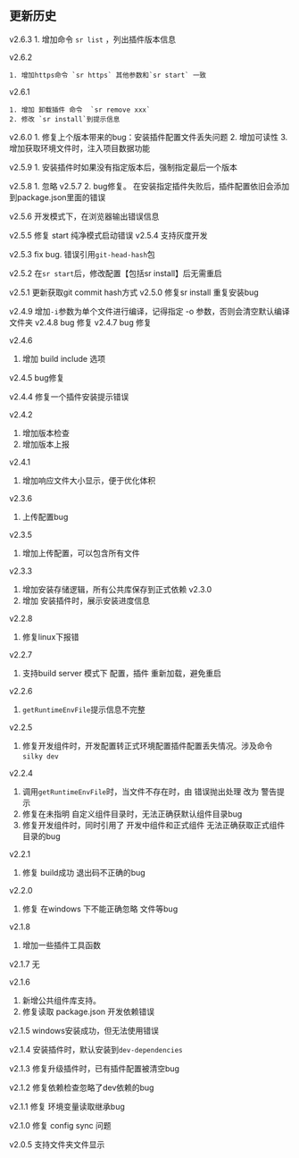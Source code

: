 ## 更新历史
v2.6.3
    1. 增加命令 `sr list` ，列出插件版本信息
    
v2.6.2

    1. 增加https命令 `sr https` 其他参数和`sr start` 一致

v2.6.1

    1. 增加 卸载插件 命令  `sr remove xxx`
    2. 修改 `sr install`到提示信息

v2.6.0
    1. 修复上个版本带来的bug：安装插件配置文件丢失问题
    2. 增加可读性
    3. 增加获取环境文件时，注入项目数据功能

v2.5.9
    1. 安装插件时如果没有指定版本后，强制指定最后一个版本

v2.5.8
    1. 忽略 v2.5.7
    2. bug修复。 在安装指定插件失败后，插件配置依旧会添加到package.json里面的错误

v2.5.6
   开发模式下，在浏览器输出错误信息

v2.5.5
   修复 start 纯净模式启动错误
v2.5.4
  支持灰度开发
  
v2.5.3 
  fix bug. 错误引用`git-head-hash`包
  
v2.5.2
  在`sr start`后，修改配置【包括sr install】后无需重启

v2.5.1
    更新获取git commit  hash方式
v2.5.0
    修复sr install 重复安装bug 

v2.4.9
  增加`-i`参数为单个文件进行编译，记得指定 -o 参数，否则会清空默认编译文件夹
v2.4.8
  bug 修复
v2.4.7
  bug 修复

v2.4.6
  1. 增加 build include 选项

v2.4.5
  bug修复

v2.4.4
  修复一个插件安装提示错误

v2.4.2
  1. 增加版本检查
  2. 增加版本上报

v2.4.1
  1. 增加响应文件大小显示，便于优化体积

v2.3.6
  1. 上传配置bug

v2.3.5
  1. 增加上传配置，可以包含所有文件

v2.3.3
  1. 增加安装存储逻辑，所有公共库保存到正式依赖
v2.3.0
  1. 增加 安装插件时，展示安装进度信息

v2.2.8
  1. 修复linux下报错

v2.2.7
  1. 支持build server 模式下 配置，插件 重新加载，避免重启

v2.2.6
  1. `getRuntimeEnvFile`提示信息不完整

v2.2.5
  1. 修复开发组件时，开发配置转正式环境配置插件配置丢失情况。涉及命令`silky dev`

v2.2.4
  1. 调用`getRuntimeEnvFile`时，当文件不存在时，由 错误抛出处理 改为 警告提示
  2. 修复在未指明 自定义组件目录时，无法正确获默认组件目录bug
  3. 修复开发组件时，同时引用了 开发中组件和正式组件 无法正确获取正式组件目录的bug

v2.2.1
  1. 修复 build成功 退出码不正确的bug

v2.2.0 
  1. 修复 在windows 下不能正确忽略 文件等bug

v2.1.8
  1. 增加一些插件工具函数

v2.1.7
  无

v2.1.6
  1. 新增公共组件库支持。
  2. 修复读取 package.json 开发依赖错误

v2.1.5
  windows安装成功，但无法使用错误

v2.1.4
  安装插件时，默认安装到`dev-dependencies`

v2.1.3
  修复升级插件时，已有插件配置被清空bug

v2.1.2
  修复依赖检查忽略了dev依赖的bug

v2.1.1
  修复 环境变量读取继承bug

v2.1.0
  修复 config sync 问题

v2.0.5 支持文件夹文件显示